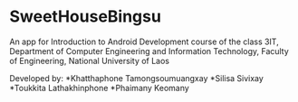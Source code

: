 # SweetHouseBingsu
An app for Introduction to Android Development course of the class 3IT, Department of Computer Engineering and Information Technology, Faculty of Engineering, National University of Laos

Developed by:
*Khatthaphone Tamongsoumuangxay
*Silisa Sivixay
*Toukkita	Lathakhinphone
*Phaimany	Keomany

